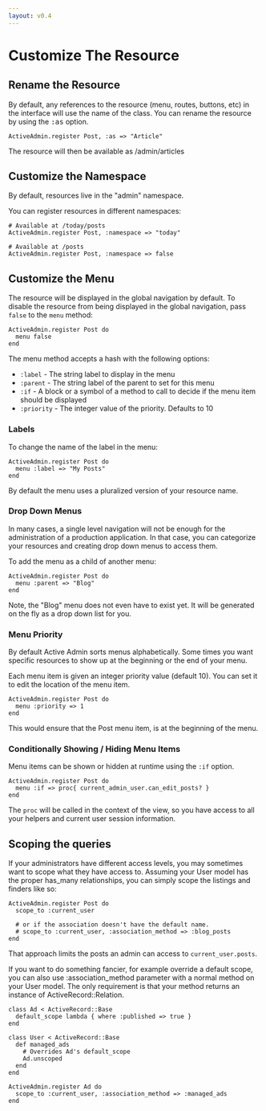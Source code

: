 ```yaml
---
layout: v0.4
---
```

# Customize The Resource

## Rename the Resource

By default, any references to the resource (menu, routes, buttons, etc) in the
interface will use the name of the class. You can rename the resource by using
the <tt>:as</tt> option.

    ActiveAdmin.register Post, :as => "Article"

The resource will then be available as /admin/articles

## Customize the Namespace

By default, resources live in the "admin" namespace.

You can register resources in different namespaces:

    # Available at /today/posts
    ActiveAdmin.register Post, :namespace => "today"

    # Available at /posts
    ActiveAdmin.register Post, :namespace => false


## Customize the Menu

The resource will be displayed in the global navigation by default. To disable
the resource from being displayed in the global navigation, pass `false` to the
`menu` method:

    ActiveAdmin.register Post do
      menu false
    end

The menu method accepts a hash with the following options:

* `:label` - The string label to display in the menu
* `:parent` - The string label of the parent to set for this menu
* `:if` - A block or a symbol of a method to call to decide if the menu item
  should be displayed
* `:priority` - The integer value of the priority. Defaults to 10

### Labels

To change the name of the label in the menu:

    ActiveAdmin.register Post do
      menu :label => "My Posts"
    end

By default the menu uses a pluralized version of your resource name.

### Drop Down Menus

In many cases, a single level navigation will not be enough for the
administration of a production application. In that case, you can categorize
your resources and creating drop down menus to access them.

To add the menu as a child of another menu:

    ActiveAdmin.register Post do
      menu :parent => "Blog"
    end

Note, the "Blog" menu does not even have to exist yet. It will be generated on
the fly as a drop down list for you.

### Menu Priority

By default Active Admin sorts menus alphabetically. Some times you want specific
resources to show up at the beginning or the end of your menu.

Each menu item is given an integer priority value (default 10). You can set it
to edit the location of the menu item.

    ActiveAdmin.register Post do
      menu :priority => 1
    end

This would ensure that the Post menu item, is at the beginning of the menu.

### Conditionally Showing / Hiding Menu Items

Menu items can be shown or hidden at runtime using the `:if` option. 

    ActiveAdmin.register Post do
      menu :if => proc{ current_admin_user.can_edit_posts? }
    end

The `proc` will be called in the context of the view, so you have access to all
your helpers and current user session information.

## Scoping the queries

If your administrators have different access levels, you may sometimes want to 
scope what they have access to. Assuming your User model has the proper 
has_many relationships, you can simply scope the listings and finders like so:

    ActiveAdmin.register Post do
      scope_to :current_user

      # or if the association doesn't have the default name.
      # scope_to :current_user, :association_method => :blog_posts
    end

That approach limits the posts an admin can access to ```current_user.posts```.

If you want to do something fancier, for example override a default scope, you can 
also use :association_method parameter with a normal method on your User model. 
The only requirement is that your method returns an instance of ActiveRecord::Relation.

    class Ad < ActiveRecord::Base
      default_scope lambda { where :published => true }
    end

    class User < ActiveRecord::Base
      def managed_ads
        # Overrides Ad's default_scope
        Ad.unscoped
      end
    end

    ActiveAdmin.register Ad do
      scope_to :current_user, :association_method => :managed_ads
    end

